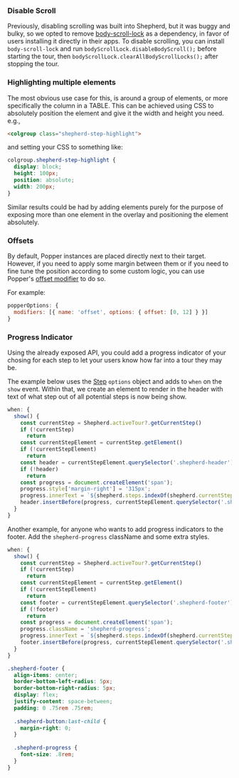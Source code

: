 ### Disable Scroll

Previously, disabling scrolling was built into Shepherd, but it was buggy
and bulky, so we opted to remove [body-scroll-lock](https://github.com/willmcpo/body-scroll-lock) 
as a dependency, in favor of users installing it directly in their apps. To disable scrolling, 
you can install `body-scroll-lock` and run `bodyScrollLock.disableBodyScroll();` before
starting the tour, then `bodyScrollLock.clearAllBodyScrollLocks();` after stopping the tour.

### Highlighting multiple elements

The most obvious use case for this, is around a group of elements, or more specifically the column in a TABLE. This can be achieved using CSS to absolutely position the element and give it the width and height you need. e.g., 

```html
<colgroup class="shepherd-step-highlight">
```
and setting your CSS to something like:

```css
colgroup.shepherd-step-highlight {
  display: block;
  height: 100px;
  position: absolute;
  width: 200px;
}
```

Similar results could be had by adding elements purely for the purpose of exposing more than one element in the overlay and positioning the element absolutely.

### Offsets

By default, Popper instances are placed directly next to their target. However, if you need to apply some margin 
between them or if you need to fine tune the position according to some custom logic, you can use Popper's 
[offset modifier](https://popper.js.org/docs/v2/modifiers/offset/) to do so.

For example:

```js
popperOptions: {
  modifiers: [{ name: 'offset', options: { offset: [0, 12] } }]
}
```


### Progress Indicator

Using the already exposed API, you could add a progress indicator of your chosing 
for each step to let your users know how far into a tour they may be.

The example below uses the [Step](https://shepherdjs.dev/docs/Step.html) `options` 
object and adds to `when` on the `show` event. Within that, we create an element 
to render in the header with text of what step out of all potential steps is now 
being show.

```javascript
when: {
  show() {
    const currentStep = Shepherd.activeTour?.getCurrentStep()
    if (!currentStep)
      return
    const currentStepElement = currentStep.getElement()
    if (!currentStepElement)
      return
    const header = currentStepElement.querySelector('.shepherd-header')
    if (!header)
      return
    const progress = document.createElement('span');
    progress.style['margin-right'] = '315px';
    progress.innerText = `${shepherd.steps.indexOf(shepherd.currentStep) + 1}/${shepherd.steps.length}`;
    header.insertBefore(progress, currentStepElement.querySelector('.shepherd-cancel-icon'));        
  }
}
```

Another example, for anyone who wants to add progress indicators to the footer. Add the `shepherd-progress` className and some extra styles.

```javascript
when: {
  show() {
    const currentStep = Shepherd.activeTour?.getCurrentStep()
    if (!currentStep)
      return
    const currentStepElement = currentStep.getElement()
    if (!currentStepElement)
      return
    const footer = currentStepElement.querySelector('.shepherd-footer')
    if (!footer)
      return
    const progress = document.createElement('span');
    progress.className = 'shepherd-progress';
    progress.innerText = `${shepherd.steps.indexOf(shepherd.currentStep) + 1} of ${shepherd.steps.length}`;
    footer.insertBefore(progress, currentStepElement.querySelector('.shepherd-button:last-child'));
  }
}
```

```scss
.shepherd-footer {
  align-items: center;
  border-bottom-left-radius: 5px;
  border-bottom-right-radius: 5px;
  display: flex;
  justify-content: space-between;
  padding: 0 .75rem .75rem;
  
  .shepherd-button:last-child {
    margin-right: 0;
  }
    
  .shepherd-progress {
    font-size: .8rem;
  }
}
```
